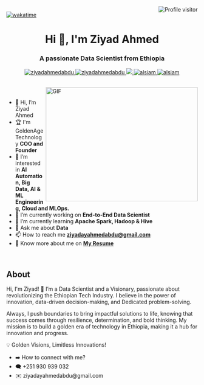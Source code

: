 
<!---
ziyadahmedabdu/ziyadahmedabdu is a ✨ special ✨ repository because its `README.md` (this file) appears on your GitHub profile.
You can click the Preview link to take a look at your changes.
--->

<a href="https://komarev.com/ghpvc/?username=ziyadahmedabdu">
  <img align="right" src="https://komarev.com/ghpvc/?username=ziyadahmedabdu&label=Visitors&color=0e75b6&style=flat" alt="Profile visitor" />
</a>


[![wakatime](https://wakatime.com/badge/user/cc882208-c983-46cb-b4f5-ed20bb5c6e07.svg)](https://wakatime.com/@cc882208-c983-46cb-b4f5-ed20bb5c6e07)




<h1 align="center">Hi 👋, I'm Ziyad Ahmed</h1>
<h3 align="center">A passionate Data Scientist from Ethiopia</h3>


<p align="center">
 <a href="https://ziyadahmedabdu.et" target="blank">
  <img src="https://img.shields.io/badge/Website-DC143C?style=for-the-badge&logo=medium&logoColor=white" alt="ziyadahmedabdu" />
 </a>
 <a href="https://linkedin.com/in/ziyadahmedabdu" target="_blank">
  <img src="https://img.shields.io/badge/LinkedIn-0077B5?style=for-the-badge&logo=linkedin&logoColor=white" alt="ziyadahmedabdu"/>
 </a>
 <!-- <a href="https://dev.to/alsiam" target="_blank">
  <img src="https://img.shields.io/badge/dev.to-0A0A0A?style=for-the-badge&logo=dev.to&logoColor=white" alt="alsiam" />
 </a> -->
 <a href="https://twitter.com/Ziyadahmedabdu1" target="_blank">
  <img src="https://img.shields.io/badge/Twitter-1DA1F2?style=for-the-badge&logo=twitter&logoColor=white" />
 </a>
 <a href="https://instagram.com/ziyadahmedabdu" target="_blank">
  <img src="https://img.shields.io/badge/Instagram-fe4164?style=for-the-badge&logo=instagram&logoColor=white" alt="alsiam" />
 </a> 
 <a href="https://facebook.ziyadahmedabdu" target="_blank">
  <img src="https://img.shields.io/badge/Facebook-20BEFF?&style=for-the-badge&logo=facebook&logoColor=white" alt="alsiam"  />
  </a> 
</p>
<br />

<img align="right" top="500" height="300" width="400" alt="GIF" src="https://media.giphy.com/media/SWoSkN6DxTszqIKEqv/giphy.gif">

<br />

- 👋 Hi, I’m Ziyad Ahmed
- 🏆 I'm GoldenAgeTechnology **COO and Founder**
- 👀 I’m interested in **AI Automation, Big Data, AI & ML Engineering, Cloud and MLOps.**
- 🔭 I’m currently working on **End-to-End Data Scientist**
- 🌱 I’m currently learning **Apache Spark, Hadoop & Hive**
- 💬 Ask me about **Data**
- 📫 How to reach me **ziyadayahmedabdu@gmail.com**
- 📝 Know more about me on **[My Resume](https://www.canva.com/design/DAFYX1YIK4Q/lgQ3ugkEG1tEbQ8S8Wv5YA/view?utm_content=DAFYX1YIK4Q&utm_campaign=designshare&utm_medium=link&utm_source=editor)**

<br />
<H2>About</H2>
<p>Hi, I'm Ziyad! 🚀
I’m a Data Scientist and a Visionary, passionate about revolutionizing the Ethiopian Tech Industry. I believe in the power of innovation, data-driven decision-making, and Dedicated problem-solving.

Always, I push boundaries to bring impactful solutions to life, knowing that success comes through resilience, determination, and bold thinking. My mission is to build a golden era of technology in Ethiopia, making it a hub for innovation and progress.

💡 Golden Visions, Limitless Innovations!</p>

<ul>
  <li>
    ➡️ How to connect with me?
  </li>
    <li>
      🗨 +251 930 939 032
  </li>
    <li>
      ✉️ ziyadayahmedabdu@gmail.com
  </li>
  </ul>

